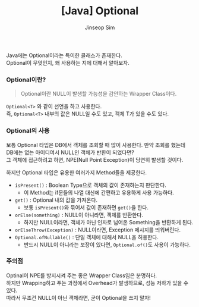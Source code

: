 ﻿---
layout: post
title: "[Java] Optional"
categories: Springboot
tags: [java]
author:
  - Jinseop Sim
toc: true
---
Java에는 Optional이라는 특이한 클래스가 존재한다.  
Optional이 무엇인지, 왜 사용하는 지에 대해서 알아보자.  

### Optional이란?
> Optional이란 NULL이 발생할 가능성을 감안하는 Wrapper Class이다.  

```Optional<T>``` 와 같이 선언을 하고 사용한다.  
즉, ```Optional<T>``` 내부의 값은 NULL일 수도 있고, 객체 T가 있을 수도 있다.  

### Optional의 사용
보통 Optional 타입은 DB에서 객체를 조회할 때 많이 사용한다.
만약 조회를 했는데 DB에는 없는 아이디여서 NULL인 객체가 반환이 되었다면?  
그 객체에 접근하려고 하면, NPE(Null Point Exception)이 당연히 발생할 것이다.  

하지만 Optional 타입은 유용한 여러가지 Method들을 제공한다.  
- ```isPresent()``` : Boolean Type으로 객체의 값이 존재하는지 판단한다.
  - 이 Method는 if문들의 나열 대신에 간편하고 유용하게 사용 가능하다.
- ```get()``` : Optional 내의 값을 가져온다.
  - 보통 ```isPresent()```와 묶어서 값이 존재하면 ```get()```을 한다.
- ```orElse(something)``` : NULL이 아니라면, 객체를 반환한다.
  - 하지만 NULL이라면, 객체가 아닌 인자로 넘어온 Something을 반환하게 된다.
- ```orElseThrow(Exception)``` : NULL이라면, Exception 메시지를 띄워버린다.
- ```Optional.ofNullable()``` : 단일 객체에 대해서 NULL을 허용한다.
  - 반드시 NULL이 아니라는 보장이 있다면, ```Optional.of()```도 사용이 가능하다.

### 주의점
Optinal이 NPE를 방지시켜 주는 좋은 Wrapper Class임은 분명하다.  
하지만 Wrapping하고 푸는 과정에서 Overhead가 발생하므로, 성능 저하가 있을 수 있다.  
따라서 무조건 NULL이 아닌 객체라면, 굳이 Optional을 쓰지 말자!  